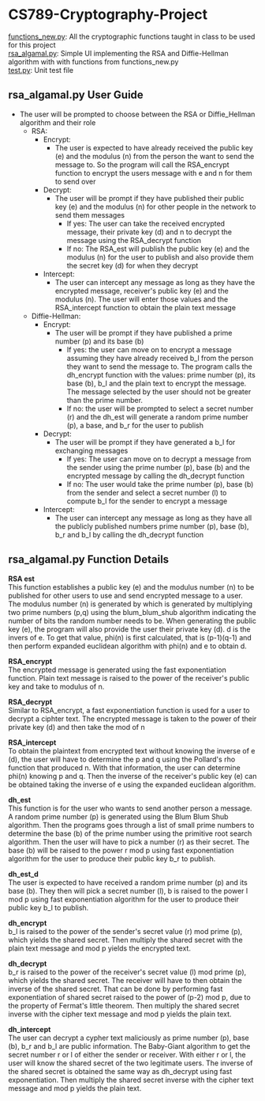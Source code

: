 # CS789-Cryptography-Project
[functions_new.py](https://github.com/vikkijiang/CS789-Cryptography-Project/blob/main/functions_new.py): All the cryptographic functions taught in class to be used for this project <br />
[rsa_algamal.py](https://github.com/vikkijiang/CS789-Cryptography-Project/blob/main/rsa_elgamal.py): Simple UI implementing the RSA and Diffie-Hellman algorithm with with functions from functions_new.py <br />
[test.py](https://github.com/vikkijiang/CS789-Cryptography-Project/blob/main/test.py): Unit test file

## rsa_algamal.py User Guide
- The user will be prompted to choose between the RSA or Diffie_Hellman algorithm and their role
  - RSA:
    - Encrypt:
      - The user is expected to have already received the public key (e) and the modulus (n) from the person the want to send the message to. So the program will call the RSA_encrypt function to encrypt the users message with e and n for them to send over
    - Decrypt:
      - The user will be prompt if they have published their public key (e) and the modulus (n) for other people in the network to send them messages
        - If yes: The user can take the received encrypted message, their private key (d) and n to decrypt the message using the RSA_decrypt function
        - If no: The RSA_est will publish the public key (e) and the modulus (n) for the user to publish and also provide them the secret key (d) for when they decrypt
    - Intercept:
      - The user can intercept any message as long as they have the encrypted message, receiver's public key (e) and the modulus (n). The user will enter those values and the RSA_intercept function to obtain the plain text message
  - Diffie-Hellman:
    - Encrypt:
      - The user will be prompt if they have published a prime number (p) and its base (b)
        - If yes: the user can move on to encrypt a message assuming they have already received b_l from the person they want to send the message to. The program calls the dh_encrypt function with the values: prime number (p), its base (b), b_l and the plain text to encrypt the message. The message selected by the user should not be greater than the prime number.
        - If no: the user will be prompted to select a secret number (r) and the dh_est will generate a random prime number (p), a base, and b_r for the user to publish
    - Decrypt:
      - The user will be prompt if they have generated a b_l for exchanging messages
        - If yes: The user can move on to decrypt a message from the sender using the prime number (p), base (b) and the encrypted message by calling the dh_decrypt function
        - If no: The user would take the prime number (p), base (b) from the sender and select a secret number (l) to compute b_l for the sender to encrypt a message
    - Intercept:
      - The user can intercept any message as long as they have all the publicly published numbers prime number (p), base (b), b_r and b_l by calling the dh_decrypt function

## rsa_algamal.py Function Details
**RSA est**<br />
This function establishes a public key (e) and the modulus number (n) to be published for other users to use and send encrypted message to a user. The modulus number (n) is generated by which is generated by multiplying two prime numbers (p,q) using the blum_blum_shub algorithm indicating the number of bits the random number needs to be.
When generating the public key (e), the program will also provide the user their private key (d). d is the invers of e. To get that value, phi(n) is first calculated, that is (p-1)(q-1) and then perform expanded euclidean algorithm with phi(n) and e to obtain d.

**RSA_encrypt**<br />
The encrypted message is generated using the fast exponentiation function. Plain text message is raised to the power of the receiver's public key and take to modulus of n.

**RSA_decrypt**<br />
Similar to RSA_encrypt, a fast exponentiation function is used for a user to decrypt a ciphter text. The encrypted message is taken to the power of their private key (d) and then take the mod of n

**RSA_intercept**<br />
To obtain the plaintext from encrypted text without knowing the inverse of e (d), the user will have to determine the p and q using the Pollard's rho function that produced n. With that information, the user can determine phi(n) knowing p and q. Then the inverse of the receiver's public key (e) can be obtained taking the inverse of e using the expanded euclidean algorithm.

**dh_est**<br />
This function is for the user who wants to send another person a message. A random prime number (p) is generated using the Blum Blum Shub algorithm. Then the programs goes through a list of small prime numbers to determine the base (b) of the prime number using the primitive root search algorithm. Then the user will have to pick a number (r) as their secret. The base (b) will be raised to the power r mod p using fast exponentiation algorithm for the user to produce their public key b_r to publish.

**dh_est_d**<br />
The user is expected to have received a random prime number (p) and its base (b). They then will pick a secret number (l), b is raised to the power l mod p using fast exponentiation algorithm for the user to produce their public key b_l to publish.

**dh_encrypt**<br />
b_l is raised to the power of the sender's secret value (r) mod prime (p), which yields the shared secret. Then multiply the shared secret with the plain text message and mod p yields the encrypted text.

**dh_decrypt**<br />
b_r is raised to the power of the receiver's secret value (l) mod prime (p), which yields the shared secret. The receiver will have to then obtain the inverse of the shared secret. That can be done by performing fast exponentiation of shared secret raised to the power of (p-2) mod p, due to the property of Fermat's little theorem. Then multiply the shared secret inverse with the cipher text message and mod p yields the plain text.

**dh_intercept**<br />
The user can decrypt a cypher text maliciously as prime number (p), base (b), b_r and b_l are public information. The Baby-Giant algorithm to get the secret number r or l of either the sender or receiver. With either r or l, the user will know the shared secret of the two legitimate users. The inverse of the shared secret is obtained the same way as dh_decrypt using fast exponentiation. Then multiply the shared secret inverse with the cipher text message and mod p yields the plain text.
